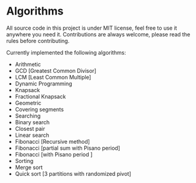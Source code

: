 # Algorithms
All source code in this project is under MIT license, feel free to use it anywhere you need it.
Contributions are always welcome, please read the rules before contributing.


Currently implemented the following algorithms:
- Arithmetic
 - GCD [Greatest Common Divisor]
 - LCM [Least Common Multiple]
- Dynamic Programming
 - Knapsack
 - Fractional Knapsack
- Geometric
 - Covering segments
- Searching
 - Binary search
 - Closest pair
 - Linear search
 - Fibonacci [Recursive method]
 - Fibonacci [partial sum with Pisano period]
 - Fibonacci [with Pisano period ]
- Sorting
 - Merge sort
 - Quick sort [3 partitions with randomized pivot]

